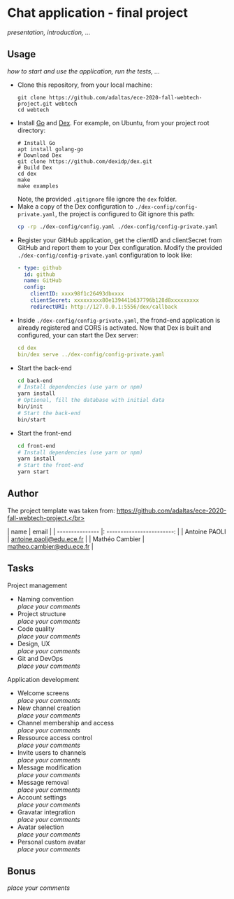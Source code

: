 
# Chat application - final project

*presentation, introduction, ...*

## Usage

*how to start and use the application, run the tests, ...*

* Clone this repository, from your local machine:
  ```
  git clone https://github.com/adaltas/ece-2020-fall-webtech-project.git webtech
  cd webtech
  ```
* Install [Go](https://golang.org/) and [Dex](https://dexidp.io/docs/getting-started/). For example, on Ubuntu, from your project root directory:   
  ```
  # Install Go
  apt install golang-go
  # Download Dex
  git clone https://github.com/dexidp/dex.git
  # Build Dex
  cd dex
  make
  make examples
  ```
  Note, the provided `.gitignore` file ignore the `dex` folder.
* Make a copy of the Dex configuration to `./dex-config/config-private.yaml`, the project is configured to Git ignore this path:
  ```bash
  cp -rp ./dex-config/config.yaml ./dex-config/config-private.yaml
  ```
* Register your GitHub application, get the clientID and clientSecret from GitHub and report them to your Dex configuration. Modify the provided `./dex-config/config-private.yaml` configuration to look like:
  ```yaml
  - type: github
    id: github
    name: GitHub
    config:
      clientID: xxxx98f1c26493dbxxxx
      clientSecret: xxxxxxxxx80e139441b637796b128d8xxxxxxxxx
      redirectURI: http://127.0.0.1:5556/dex/callback
  ```
* Inside `./dex-config/config-private.yaml`, the frond-end application is already registered and CORS is activated. Now that Dex is built and configured, your can start the Dex server:
  ```yaml
  cd dex
  bin/dex serve ../dex-config/config-private.yaml
  ```
* Start the back-end
  ```bash
  cd back-end
  # Install dependencies (use yarn or npm)
  yarn install
  # Optional, fill the database with initial data
  bin/init
  # Start the back-end
  bin/start
  ```
* Start the front-end
  ```bash
  cd front-end
  # Install dependencies (use yarn or npm)
  yarn install
  # Start the front-end
  yarn start
  ```

## Author
The project template was taken from: https://github.com/adaltas/ece-2020-fall-webtech-project.</br>


|       name      |           email            |
| --------------- |: ------------------------: |
|  Antoine PAOLI  |  antoine.paoli@edu.ece.fr  |
|  Mathéo Cambier |  matheo.cambier@edu.ece.fr |

## Tasks

Project management

* Naming convention   
  *place your comments*
* Project structure   
  *place your comments*
* Code quality   
  *place your comments*
* Design, UX   
  *place your comments*
* Git and DevOps   
  *place your comments*

Application development

* Welcome screens   
  *place your comments*
* New channel creation   
  *place your comments*
* Channel membership and access   
  *place your comments*
* Ressource access control   
  *place your comments*
* Invite users to channels   
  *place your comments*
* Message modification   
  *place your comments*
* Message removal   
  *place your comments*
* Account settings   
  *place your comments*
* Gravatar integration   
  *place your comments*
* Avatar selection   
  *place your comments*
* Personal custom avatar   
  *place your comments*

## Bonus

*place your comments*

